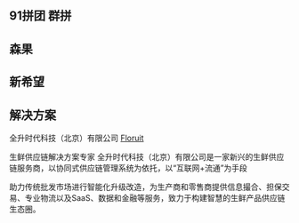 ## 91拼团 群拼

## 森果

## 新希望

## 解决方案

全升时代科技（北京）有限公司 [Floruit](http://www.floruit.cn/)

生鲜供应链解决方案专家
全升时代科技（北京）有限公司是一家新兴的生鲜供应链服务商，以协同式供应链管理系统为依托，以“互联网+流通”为手段

助力传统批发市场进行智能化升级改造，为生产商和零售商提供信息撮合、担保交易、专业物流以及SaaS、数据和金融等服务，致力于构建智慧的生鲜产品供应链生态圈。